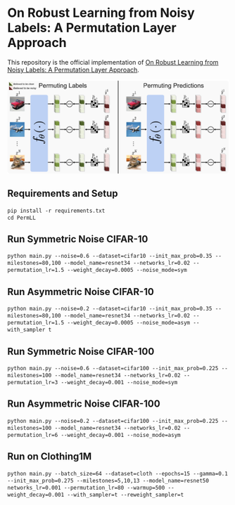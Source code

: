 # On Robust Learning from Noisy Labels: A Permutation Layer Approach

This repository is the official implementation of [On Robust Learning from Noisy Labels: A Permutation Layer Approach](https://arxiv.org/abs/2211.15890). 

![plot](./figures/PermLL_digram.jpg)

## Requirements and Setup

```setup
pip install -r requirements.txt
cd PermLL
```

## Run Symmetric Noise CIFAR-10
```train
python main.py --noise=0.6 --dataset=cifar10 --init_max_prob=0.35 --milestones=80,100 --model_name=resnet34 --networks_lr=0.02 --permutation_lr=1.5 --weight_decay=0.0005 --noise_mode=sym
```

## Run Asymmetric Noise CIFAR-10
```train
python main.py --noise=0.2 --dataset=cifar10 --init_max_prob=0.35 --milestones=80,100 --model_name=resnet34 --networks_lr=0.02 --permutation_lr=1.5 --weight_decay=0.0005 --noise_mode=asym --with_sampler t
```

## Run Symmetric Noise CIFAR-100
```train
python main.py --noise=0.6 --dataset=cifar100 --init_max_prob=0.225 --milestones=100 --model_name=resnet34 --networks_lr=0.02 --permutation_lr=3 --weight_decay=0.001 --noise_mode=sym
```
## Run Asymmetric Noise CIFAR-100
```train
python main.py --noise=0.2 --dataset=cifar100 --init_max_prob=0.225 --milestones=100 --model_name=resnet34 --networks_lr=0.02 --permutation_lr=6 --weight_decay=0.001 --noise_mode=asym
```


## Run on Clothing1M
```train
python main.py --batch_size=64 --dataset=cloth --epochs=15 --gamma=0.1 --init_max_prob=0.275 --milestones=5,10,13 --model_name=resnet50 networks_lr=0.001 --permutation_lr=80 --warmup=500 --weight_decay=0.001 --with_sampler=t --reweight_sampler=t
```
